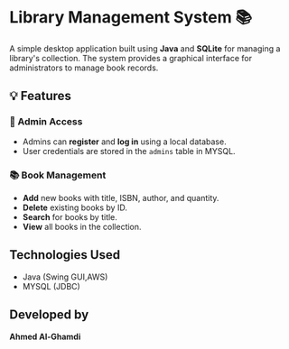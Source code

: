 # Library Management System 📚

A simple desktop application built using **Java** and **SQLite** for managing a library's collection. The system provides a graphical interface for administrators to manage book records.

## 💡 Features

### 🔐 Admin Access
- Admins can **register** and **log in** using a local database.
- User credentials are stored in the `admins` table in MYSQL.

### 📚 Book Management
- **Add** new books with title, ISBN, author, and quantity.
- **Delete** existing books by ID.
- **Search** for books by title.
- **View** all books in the collection.


## Technologies Used
- Java (Swing GUI,AWS)
- MYSQL (JDBC)

   
## Developed by
**Ahmed Al-Ghamdi**  

